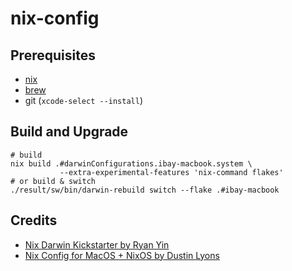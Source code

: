 # nix-config

## Prerequisites

* [nix](https://nixos.org/download#nix-install-macos)
* [brew](http://brew.sh/)
* git (`xcode-select --install`)

## Build and Upgrade

```shell
# build
nix build .#darwinConfigurations.ibay-macbook.system \
           --extra-experimental-features 'nix-command flakes'
# or build & switch
./result/sw/bin/darwin-rebuild switch --flake .#ibay-macbook
```

## Credits
* [Nix Darwin Kickstarter by Ryan Yin](https://github.com/ryan4yin/nix-darwin-kickstarter/tree/main)
* [Nix Config for MacOS + NixOS by Dustin Lyons](https://github.com/dustinlyons/nixos-config)
